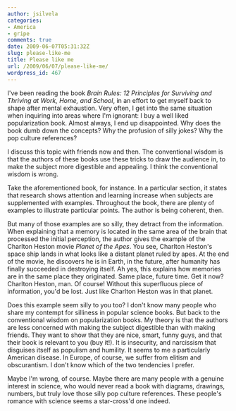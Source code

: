 ```yaml
---
author: jsilvela
categories:
- America
- gripe
comments: true
date: 2009-06-07T05:31:32Z
slug: please-like-me
title: Please like me
url: /2009/06/07/please-like-me/
wordpress_id: 467
---
```


I've been reading the book _Brain Rules: 12 Principles for Surviving and Thriving at Work, Home, and School_, in an effort to get myself back to shape after mental exhaustion. Very often, I get into the same situation when inquiring into areas where I'm ignorant: I buy a well liked popularization book. Almost always, I end up disappointed. Why does the book dumb down the concepts? Why the profusion of silly jokes? Why the pop culture references?

I discuss this topic with friends now and then. The conventional wisdom is that the authors of these books use these tricks to draw the audience in, to make the subject more digestible and appealing. I think the conventional wisdom is wrong.

Take the aforementioned book, for instance. In a particular section, it states that research shows attention and learning increase when subjects are supplemented with examples. Throughout the book, there are plenty of examples to illustrate particular points. The author is being coherent, then.

But many of those examples are so silly, they detract from the information. When explaining that a memory is located in the same area of the brain that processed the initial perception, the author gives the example of the Charlton Heston movie _Planet of the Apes_. You see, Charlton Heston's space ship lands in what looks like a distant planet ruled by apes. At the end of the movie, he discovers he is in Earth, in the future, after humanity has finally succeeded in destroying itself. Ah yes, this explains how memories are in the same place they originated. Same place, future time. Get it now? Charlton Heston, man. Of course! Without this superfluous piece of information, you'd be lost. Just like Charlton Heston was in that planet.

Does this example seem silly to you too? I don't know many people who share my contempt for silliness in popular science books. But back to the conventional wisdom on popularization books. My theory is that the authors are less concerned with making the subject digestible than with making friends. They want to show that they are nice, smart, funny guys, and that their book is relevant to you (buy it!). It is insecurity, and narcissism that disguises itself as populism and humility. It seems to me a particularly American disease. In Europe, of course, we suffer from elitism and obscurantism. I don't know which of the two tendencies I prefer.

Maybe I'm wrong, of course. Maybe there are many people with a genuine interest in science, who would never read a book with diagrams, drawings, numbers, but truly love those silly pop culture references. These people's romance with science seems a star-cross'd one indeed.
